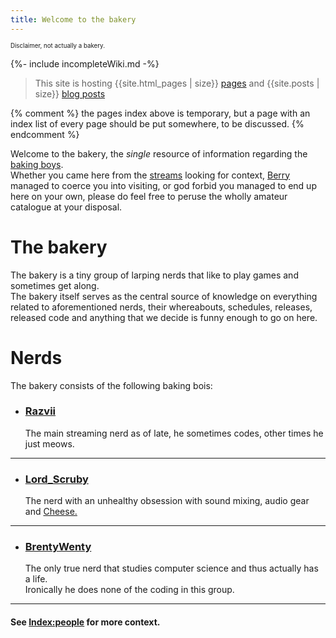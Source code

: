 ```yaml
---
title: Welcome to the bakery
---
```


<sup><sub>Disclaimer, not actually a bakery.</sub></sup><br>

{%- include incompleteWiki.md -%}  

>This site is hosting {{site.html_pages | size}} [pages](pages.md) and {{site.posts | size}} [blog posts](assets/blog/)

{% comment %} the pages index above is temporary, but a page with an index list of every page should be put somewhere, to be discussed. {% endcomment %}

Welcome to the bakery, the *single* resource of information regarding the [baking boys](#nerds).    
Whether you came here from the [streams](/wiki/people/razvii.md#streams) looking for context, [Berry](/wiki/people/razvii.md#Berry) managed to coerce you into visiting, or god forbid you managed to end up here on your own, please do feel free to peruse the wholly amateur catalogue at your disposal.

# The bakery
The bakery is a tiny group of larping nerds that like to play games and sometimes get along.  
The bakery itself serves as the central source of knowledge on everything related to aforementioned nerds, their whereabouts, schedules, releases, released code and anything that we decide is funny enough to go on here.


# Nerds

The bakery consists of the following baking bois:

- ### [Razvii](/wiki/people/razvii.md)
  The main streaming nerd as of late, he sometimes codes, other times he just meows.

---

- ### [Lord_Scruby](/wiki/people/jeremy.md)
  The nerd with an unhealthy obsession with sound mixing, audio gear and [Cheese.](/wiki/people/jeremy.md#Cheese)

---

- ### [BrentyWenty](/wiki/people/brent.md)
  The only true nerd that studies computer science and thus actually has a life.  
  Ironically he does none of the coding in this group.

---
#### See [Index:people](wiki/people/) for more context.